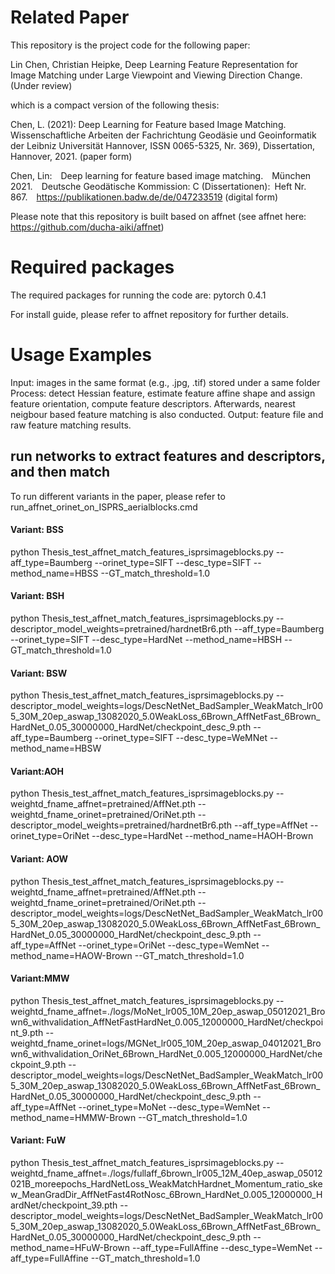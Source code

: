 # Related Paper
This repository is the project code for the following paper:

Lin Chen, Christian Heipke, Deep Learning Feature Representation for Image Matching under Large Viewpoint and Viewing Direction Change. (Under review)

which is a compact version of the following thesis:

Chen, L. (2021): Deep Learning for Feature based Image Matching. Wissenschaftliche Arbeiten der Fachrichtung Geodäsie und Geoinformatik der Leibniz Universität Hannover, ISSN 0065-5325, Nr. 369), Dissertation, Hannover, 2021. (paper form)

Chen, Lin: Deep learning for feature based image matching. München 2021. Deutsche Geodätische Kommission: C (Dissertationen): Heft Nr. 867. https://publikationen.badw.de/de/047233519 (digital form)

Please note that this repository is built based on affnet (see affnet here: https://github.com/ducha-aiki/affnet)

# Required packages

The required packages for running the code are:
pytorch 0.4.1

For install guide, please refer to affnet repository for further details.

# Usage Examples

Input: images in the same format (e.g., .jpg, .tif) stored under a same folder
Process: detect Hessian feature, estimate feature affine shape and assign feature orientation, compute feature descriptors. Afterwards, nearest neigbour based feature matching is also conducted.
Output: feature file and raw feature matching results.

## run networks to extract features and descriptors, and then match
To run different variants in the paper, please refer to run_affnet_orinet_on_ISPRS_aerialblocks.cmd
#### Variant: BSS
python Thesis_test_affnet_match_features_isprsimageblocks.py --aff_type=Baumberg --orinet_type=SIFT --desc_type=SIFT --method_name=HBSS --GT_match_threshold=1.0 

#### Variant: BSH
python Thesis_test_affnet_match_features_isprsimageblocks.py --descriptor_model_weights=pretrained/hardnetBr6.pth --aff_type=Baumberg --orinet_type=SIFT --desc_type=HardNet --method_name=HBSH --GT_match_threshold=1.0

#### Variant: BSW
python Thesis_test_affnet_match_features_isprsimageblocks.py --descriptor_model_weights=logs/DescNetNet_BadSampler_WeakMatch_lr005_30M_20ep_aswap_13082020_5.0WeakLoss_6Brown_AffNetFast_6Brown_HardNet_0.05_30000000_HardNet/checkpoint_desc_9.pth --aff_type=Baumberg --orinet_type=SIFT --desc_type=WeMNet --method_name=HBSW 

#### Variant:AOH
python Thesis_test_affnet_match_features_isprsimageblocks.py --weightd_fname_affnet=pretrained/AffNet.pth --weightd_fname_orinet=pretrained/OriNet.pth --descriptor_model_weights=pretrained/hardnetBr6.pth --aff_type=AffNet --orinet_type=OriNet --desc_type=HardNet --method_name=HAOH-Brown 

#### Variant: AOW
python Thesis_test_affnet_match_features_isprsimageblocks.py --weightd_fname_affnet=pretrained/AffNet.pth --weightd_fname_orinet=pretrained/OriNet.pth --descriptor_model_weights=logs/DescNetNet_BadSampler_WeakMatch_lr005_30M_20ep_aswap_13082020_5.0WeakLoss_6Brown_AffNetFast_6Brown_HardNet_0.05_30000000_HardNet/checkpoint_desc_9.pth --aff_type=AffNet --orinet_type=OriNet --desc_type=WemNet --method_name=HAOW-Brown --GT_match_threshold=1.0

#### Variant:MMW
python Thesis_test_affnet_match_features_isprsimageblocks.py --weightd_fname_affnet=./logs/MoNet_lr005_10M_20ep_aswap_05012021_Brown6_withvalidation_AffNetFastHardNet_0.005_12000000_HardNet/checkpoint_9.pth --weightd_fname_orinet=logs/MGNet_lr005_10M_20ep_aswap_04012021_Brown6_withvalidation_OriNet_6Brown_HardNet_0.005_12000000_HardNet/checkpoint_9.pth  --descriptor_model_weights=logs/DescNetNet_BadSampler_WeakMatch_lr005_30M_20ep_aswap_13082020_5.0WeakLoss_6Brown_AffNetFast_6Brown_HardNet_0.05_30000000_HardNet/checkpoint_desc_9.pth --aff_type=AffNet --orinet_type=MoNet --desc_type=WemNet --method_name=HMMW-Brown --GT_match_threshold=1.0

#### Variant: FuW
python Thesis_test_affnet_match_features_isprsimageblocks.py  --weightd_fname_affnet=./logs/fullaff_6brown_lr005_12M_40ep_aswap_05012021B_moreepochs_HardNetLoss_WeakMatchHardnet_Momentum_ratio_skew_MeanGradDir_AffNetFast4RotNosc_6Brown_HardNet_0.005_12000000_HardNet/checkpoint_39.pth --descriptor_model_weights=logs/DescNetNet_BadSampler_WeakMatch_lr005_30M_20ep_aswap_13082020_5.0WeakLoss_6Brown_AffNetFast_6Brown_HardNet_0.05_30000000_HardNet/checkpoint_desc_9.pth --method_name=HFuW-Brown --aff_type=FullAffine --desc_type=WemNet --aff_type=FullAffine --GT_match_threshold=1.0





